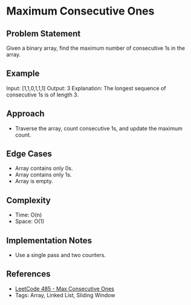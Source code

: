 # Maximum Consecutive Ones

## Problem Statement

Given a binary array, find the maximum number of consecutive 1s in the array.

## Example

Input: [1,1,0,1,1,1]
Output: 3
Explanation: The longest sequence of consecutive 1s is of length 3.

## Approach

- Traverse the array, count consecutive 1s, and update the maximum count.

## Edge Cases

- Array contains only 0s.
- Array contains only 1s.
- Array is empty.

## Complexity

- Time: O(n)
- Space: O(1)

## Implementation Notes

- Use a single pass and two counters.

## References

- [LeetCode 485 - Max Consecutive Ones](https://leetcode.com/problems/max-consecutive-ones/)
- Tags: Array, Linked List, Sliding Window
